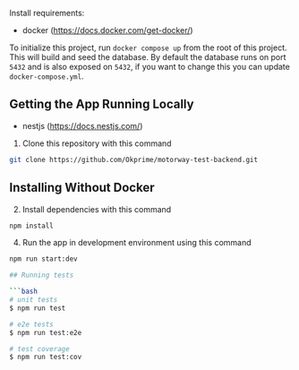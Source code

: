 Install requirements:
 - docker (https://docs.docker.com/get-docker/)

To initialize this project, run `docker compose up` from the root of this project. This will build and seed the database. By default the database runs on port `5432` and is also exposed on `5432`, if you want to change this you can update `docker-compose.yml`.


## Getting the App Running Locally

- nestjs (https://docs.nestjs.com/)

1. Clone this repository with this command
```bash
git clone https://github.com/Okprime/motorway-test-backend.git
```

## Installing Without Docker

2. Install dependencies with this command
```bash
npm install
```

4. Run the app in development environment using this command
```bash
npm run start:dev

## Running tests

```bash
# unit tests
$ npm run test

# e2e tests
$ npm run test:e2e

# test coverage
$ npm run test:cov